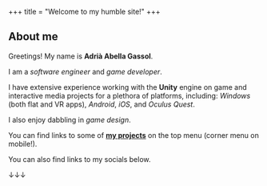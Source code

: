 +++
title = "Welcome to my humble site!"
+++

## About me

Greetings! My name is **Adrià Abella Gassol**.

I am a *software engineer* and *game developer*.

I have extensive experience working with the **Unity** engine on game and interactive media projects for a plethora of platforms, including: *Windows* (both flat and VR apps), *Android*, *iOS*, and *Oculus Quest*.

I also enjoy dabbling in *game design*.

You can find links to some of [**my projects**](@/projects/_index.md) on the top menu (corner menu on mobile!).

You can also find links to my socials below.

↓↓↓
